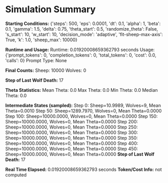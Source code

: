 # Simulation Summary

**Starting Conditions:**
{'steps': 500, 'eps': 0.0001, 'dt': 0.1, 'alpha': 1, 'beta': 0.1, 'gamma': 1.5, 'delta': 0.75, 'theta_start': 0.5, 'randomize_theta': False, 's_start': 10, 'w_start': 10, 'decision_mode': 'adaptive', 'fit-sheep-max-axis': True, 'k': 1.0, 'sheep_max': 10000}

**Runtime and Usage:**
Runtime: 0.01920008659362793 seconds
Usage: {'prompt_tokens': 0, 'completion_tokens': 0, 'total_tokens': 0, 'cost': 0.0, 'calls': 0}
Prompt Type: None

**Final Counts:**
Sheep: 10000
Wolves: 0

**Step of Last Wolf Death:**
17

**Theta Statistics:**
Mean Theta: 0.0
Max Theta: 0.0
Min Theta: 0.0
Median Theta: 0.0

**Intermediate States (sampled):**
Step 0: Sheep=10.9989, Wolves=9, Mean Theta=0.0010
Step 50: Sheep=1289.7970, Wolves=0, Mean Theta=0.0000
Step 100: Sheep=10000.0000, Wolves=0, Mean Theta=0.0000
Step 150: Sheep=10000.0000, Wolves=0, Mean Theta=0.0000
Step 200: Sheep=10000.0000, Wolves=0, Mean Theta=0.0000
Step 250: Sheep=10000.0000, Wolves=0, Mean Theta=0.0000
Step 300: Sheep=10000.0000, Wolves=0, Mean Theta=0.0000
Step 350: Sheep=10000.0000, Wolves=0, Mean Theta=0.0000
Step 400: Sheep=10000.0000, Wolves=0, Mean Theta=0.0000
Step 450: Sheep=10000.0000, Wolves=0, Mean Theta=0.0000
**Step of Last Wolf Death:** 17

**Real Time Elapsed:** 0.01920008659362793 seconds
**Token/Cost Info:** not computed